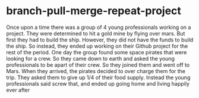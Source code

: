 # branch-pull-merge-repeat-project
Once upon a time there was a group of 4 young professionals working on a project. They were determined to hit a gold mine by flying over mars. But first they had to build the ship. However, they did not have the funds to build the ship.
So instead, they ended up working on their Github project for the rest of the period. One day the group found some space pirates that were looking for a crew. So they came down to earth and asked the young professionals to be apart of their crew. So they joined them and went off to Mars. When they arrived, the pirates decided to over charge them for the trip. They asked them to give up 1/4 of their food supply. 
Instead the young professionals said screw that, and ended up going home and living happily ever after
